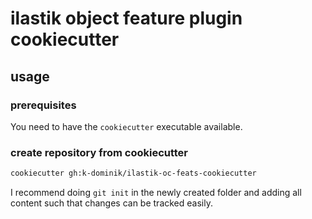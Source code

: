 # ilastik object feature plugin cookiecutter

## usage

### prerequisites

You need to have the `cookiecutter` executable available.

### create repository from cookiecutter

```bash
cookiecutter gh:k-dominik/ilastik-oc-feats-cookiecutter
```

I recommend doing `git init` in the newly created folder and adding
all content such that changes can be tracked easily.
